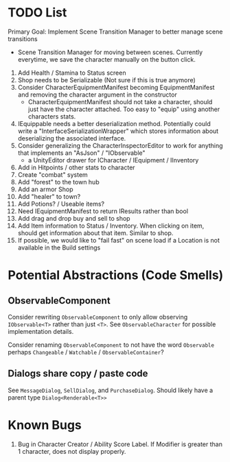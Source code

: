 # TODO List

Primary Goal: Implement Scene Transition Manager to better manage scene transitions

* Scene Transition Manager for moving between scenes. Currently everytime, we
   save the character manually on the button click.


1. Add Health / Stamina to Status screen
2. Shop needs to be Serializable (Not sure if this is true anymore)
3. Consider CharacterEquipmentManifest becoming EquipmentManifest and removing the character argument in the constructor
   * CharacterEquipmentManifest should not take a character, should just have
     the character attached. Too easy to "equip" using another characters stats.
4. IEquippable needs a better deserialization method. Potentially could write a
   "InterfaceSerializationWrapper" which stores information about deserializing
   the associated interface.
5. Consider generalizing the CharacterInspectorEditor to work for anything that
   implements an "AsJson" / "IObservable"
   * a UnityEditor drawer for ICharacter / IEquipment / IInventory
6. Add in Hitpoints / other stats to character
7. Create "combat" system
8.  Add "forest" to the town hub
9.  Add an armor Shop
10. Add "healer" to town?
11. Add Potions? / Useable items?
12. Need IEquipmentManifest to return IResults rather than bool
13. Add drag and drop buy and sell to shop
14. Add Item information to Status / Inventory. When clicking on item, should
    get information about that item. Similar to shop.
15. If possible, we would like to "fail fast" on scene load if a Location is not
    available in the Build settings

# Potential Abstractions (Code Smells)

## ObservableComponent
Consider rewriting `ObservableComponent` to only allow observing
`IObservable<T>` rather than just `<T>`. See `ObservableCharacter` for possible
implementation details.

Consider renaming `ObservableComponent` to not have the word `Observable`
perhaps `Changeable` / `Watchable` / `ObservableContainer`?

## Dialogs share copy / paste code
See `MessageDialog`, `SellDialog`, and `PurchaseDialog`. Should likely have a parent type `Dialog<Renderable<T>>`

# Known Bugs

1. Bug in Character Creator / Ability Score Label. If Modifier is greater than 1
   character, does not display properly.
